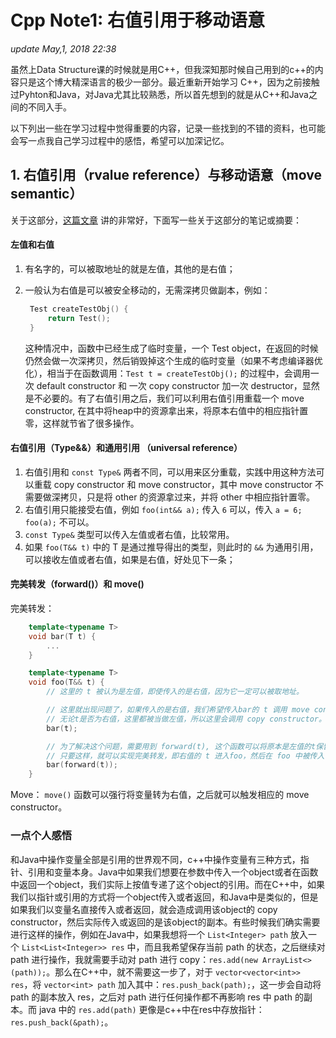 # Cpp Note1: 右值引用于移动语意

_update May,1, 2018 22:38_

虽然上Data Structure课的时候就是用C++，但我深知那时候自己用到的c++的内容只是这个博大精深语言的极少一部分。最近重新开始学习 C++，因为之前接触过Pyhton和Java，对Java尤其比较熟悉，所以首先想到的就是从C++和Java之间的不同入手。

以下列出一些在学习过程中觉得重要的内容，记录一些找到的不错的资料，也可能会写一点我自己学习过程中的感悟，希望可以加深记忆。

## 1. 右值引用（rvalue reference）与移动语意（move semantic）

关于这部分，[这篇文章](https://codinfox.github.io/dev/2014/06/03/move-semantic-perfect-forward/) 讲的非常好，下面写一些关于这部分的笔记或摘要：

#### 左值和右值

1. 有名字的，可以被取地址的就是左值，其他的是右值；
2. 一般认为右值是可以被安全移动的，无需深拷贝做副本，例如：

   ```cpp
    Test createTestObj() {
        return Test();
    }
   ```

   这种情况中，函数中已经生成了临时变量，一个 Test object，在返回的时候仍然会做一次深拷贝，然后销毁掉这个生成的临时变量（如果不考虑编译器优化），相当于在函数调用：`Test t = createTestObj();` 的过程中，会调用一次 default constructor 和 一次 copy constructor 加一次 destructor，显然是不必要的。有了右值引用之后，我们可以利用右值引用重载一个 move constructor, 在其中将heap中的资源拿出来，将原本右值中的相应指针置零，这样就节省了很多操作。

#### 右值引用（Type&&）和通用引用 （universal reference）

1. 右值引用和 `const Type&` 两者不同，可以用来区分重载，实践中用这种方法可以重载 copy constructor 和 move constructor，其中 move constructor 不需要做深拷贝，只是将 other 的资源拿过来，并将 other 中相应指针置零。
2. 右值引用只能接受右值，例如 `foo(int&& a);` 传入 `6` 可以，传入 `a = 6; foo(a);` 不可以。  
3. `const Type&` 类型可以传入左值或者右值，比较常用。  
4. 如果 `foo(T&& t)` 中的 T 是通过推导得出的类型，则此时的 `&&` 为通用引用，可以接收左值或者右值，如果是右值，好处见下一条；

#### 完美转发（forward\(\)）和 move\(\)

完美转发：

```cpp
    template<typename T>
    void bar(T t) {
        ...
    }

    template<typename T> 
    void foo(T&& t) {
        // 这里的 t 被认为是左值，即使传入的是右值，因为它一定可以被取地址。

        // 这里就出现问题了，如果传入的是右值，我们希望传入bar的 t 调用 move constructor, 但是因为
        // 无论t是否为右值，这里都被当做左值，所以这里会调用 copy constructor。
        bar(t); 

        // 为了解决这个问题，需要用到 forward(t), 这个函数可以将原本是左值的t保留左值，将原本是右值的t转为右值，
        // 只要这样，就可以实现完美转发，即右值的 t 进入foo，然后在 foo 中被传入 bar 仍然保持右值；
        bar(forward(t));
    }
```

Move： `move()` 函数可以强行将变量转为右值，之后就可以触发相应的 move constructor。

### 一点个人感悟

和Java中操作变量全部是引用的世界观不同，c++中操作变量有三种方式，指针、引用和变量本身。Java中如果我们想要在参数中传入一个object或者在函数中返回一个object，我们实际上按值专递了这个object的引用。而在C++中，如果我们以指针或引用的方式将一个object传入或者返回，和Java中是类似的，但是如果我们以变量名直接传入或者返回，就会造成调用该object的 copy constructor，然后实际传入或返回的是该object的副本。有些时候我们确实需要进行这样的操作，例如在Java中，如果我想将一个 `List<Integer> path` 放入一个 `List<List<Integer>> res` 中，而且我希望保存当前 path 的状态，之后继续对 path 进行操作，我就需要手动对 path 进行 copy：`res.add(new ArrayList<>(path));`。那么在C++中，就不需要这一步了，对于 `vector<vector<int>> res`，将 `vector<int> path` 加入其中：`res.push_back(path);`，这一步会自动将 path 的副本放入 res，之后对 path 进行任何操作都不再影响 res 中 path 的副本。而 java 中的 `res.add(path)` 更像是c++中在res中存放指针： `res.push_back(&path);`。

